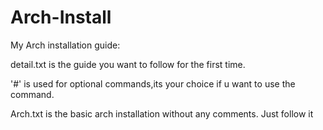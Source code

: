 # Arch-Install
My Arch installation guide:

detail.txt is the guide you want to follow for the first time.

'#' is used for optional commands,its your choice if u want to use the command.

Arch.txt is the basic arch installation without any comments. Just follow it
